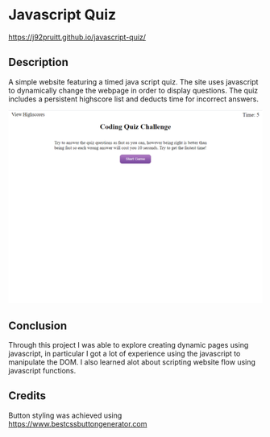 # Javascript Quiz

https://j92pruitt.github.io/javascript-quiz/

## Description

A simple website featuring a timed java script quiz. The site uses javascript to dynamically change the webpage in order to display questions. The quiz includes a persistent highscore list and deducts time for incorrect answers.

!["Screenshot of deployed page"](assets/images/screenshot.png)

## Conclusion
Through this project I was able to explore creating dynamic pages using javascript, in particular I got a lot of experience using the javascript to manipulate the DOM. I also learned alot about scripting website flow using javascript functions.

## Credits
Button styling was achieved using https://www.bestcssbuttongenerator.com